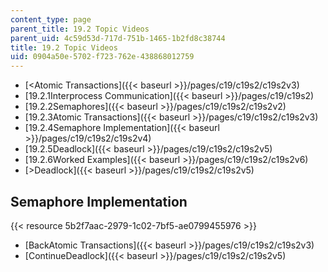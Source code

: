 ```yaml
---
content_type: page
parent_title: 19.2 Topic Videos
parent_uid: 4c59d53d-717d-751b-1465-1b2fd8c38744
title: 19.2 Topic Videos
uid: 0904a50e-5702-f723-762e-438868012759
---
```


*   [<Atomic Transactions]({{< baseurl >}}/pages/c19/c19s2/c19s2v3)
*   [19.2.1Interprocess Communication]({{< baseurl >}}/pages/c19/c19s2)
*   [19.2.2Semaphores]({{< baseurl >}}/pages/c19/c19s2/c19s2v2)
*   [19.2.3Atomic Transactions]({{< baseurl >}}/pages/c19/c19s2/c19s2v3)
*   [19.2.4Semaphore Implementation]({{< baseurl >}}/pages/c19/c19s2/c19s2v4)
*   [19.2.5Deadlock]({{< baseurl >}}/pages/c19/c19s2/c19s2v5)
*   [19.2.6Worked Examples]({{< baseurl >}}/pages/c19/c19s2/c19s2v6)
*   [\>Deadlock]({{< baseurl >}}/pages/c19/c19s2/c19s2v5)

Semaphore Implementation
------------------------

{{< resource 5b2f7aac-2979-1c02-7bf5-ae0799455976 >}}

*   [BackAtomic Transactions]({{< baseurl >}}/pages/c19/c19s2/c19s2v3)
*   [ContinueDeadlock]({{< baseurl >}}/pages/c19/c19s2/c19s2v5)